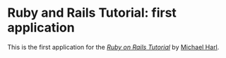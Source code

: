 # Ruby and Rails Tutorial: first application

This is the first application for the
[*Ruby on Rails Tutorial*](http://railstutorial.org/)
by [Michael Harl](http://michaelhartl.com/).
